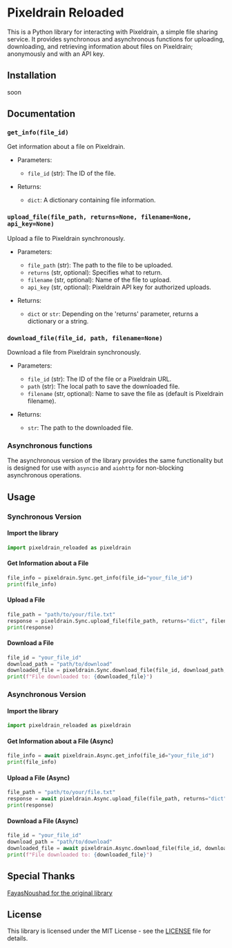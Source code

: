 # Pixeldrain Reloaded

This is a Python library for interacting with Pixeldrain, a simple file sharing service. It provides synchronous and asynchronous functions for uploading, downloading, and retrieving information about files on Pixeldrain; anonymously and with an API key.

## Installation

soon

## Documentation

### `get_info(file_id)`

Get information about a file on Pixeldrain.

- Parameters:
  - `file_id` (str): The ID of the file.

- Returns:
  - `dict`: A dictionary containing file information.

### `upload_file(file_path, returns=None, filename=None, api_key=None)`

Upload a file to Pixeldrain synchronously.

- Parameters:
  - `file_path` (str): The path to the file to be uploaded.
  - `returns` (str, optional): Specifies what to return.
  - `filename` (str, optional): Name of the file to upload.
  - `api_key` (str, optional): Pixeldrain API key for authorized uploads.

- Returns:
  - `dict` or `str`: Depending on the 'returns' parameter, returns a dictionary or a string.

### `download_file(file_id, path, filename=None)`

Download a file from Pixeldrain synchronously.

- Parameters:
  - `file_id` (str): The ID of the file or a Pixeldrain URL.
  - `path` (str): The local path to save the downloaded file.
  - `filename` (str, optional): Name to save the file as (default is Pixeldrain filename).

- Returns:
  - `str`: The path to the downloaded file.

### Asynchronous functions

The asynchronous version of the library provides the same functionality but is designed for use with `asyncio` and `aiohttp` for non-blocking asynchronous operations.

## Usage

### Synchronous Version

#### Import the library

```python
import pixeldrain_reloaded as pixeldrain
```

#### Get Information about a File

```python
file_info = pixeldrain.Sync.get_info(file_id="your_file_id")
print(file_info)
```

#### Upload a File

```python
file_path = "path/to/your/file.txt"
response = pixeldrain.Sync.upload_file(file_path, returns="dict", filename="custom_filename", api_key="your_api_key")
print(response)
```

#### Download a File

```python
file_id = "your_file_id"
download_path = "path/to/download"
downloaded_file = pixeldrain.Sync.download_file(file_id, download_path, filename="custom_filename")
print(f"File downloaded to: {downloaded_file}")
```

### Asynchronous Version

#### Import the library

```python
import pixeldrain_reloaded as pixeldrain
```

#### Get Information about a File (Async)

```python
file_info = await pixeldrain.Async.get_info(file_id="your_file_id")
print(file_info)
```

#### Upload a File (Async)

```python
file_path = "path/to/your/file.txt"
response = await pixeldrain.Async.upload_file(file_path, returns="dict", filename="custom_filename", api_key="your_api_key")
print(response)
```

#### Download a File (Async)

```python
file_id = "your_file_id"
download_path = "path/to/download"
downloaded_file = await pixeldrain.Async.download_file(file_id, download_path, filename="custom_filename")
print(f"File downloaded to: {downloaded_file}")
```


## Special Thanks

[FayasNoushad for the original library](https://github.com/FayasNoushad/Pixeldrain)

## License

This library is licensed under the MIT License - see the [LICENSE](LICENSE) file for details.
